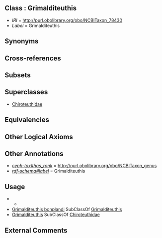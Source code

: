 
## Class : Grimalditeuthis

 * *IRI* = http://purl.obolibrary.org/obo/NCBITaxon_78430
 * *Label* = Grimalditeuthis

## Synonyms


## Cross-references


## Subsets


## Superclasses

 * [Chiroteuthidae](../../NCBITaxon/94/NCBITaxon_61694.md)

## Equivalencies


## Other Logical Axioms


## Other Annotations

 * *[ceph-tax#has_rank](../../ceph-tax#has/nk/ceph-tax#has_rank.md)* = http://purl.obolibrary.org/obo/NCBITaxon_genus
 * *[rdf-schema#label](../../el/rdf-schema#label.md)* = Grimalditeuthis

## Usage

 * -
 * [Grimalditeuthis bonplandi](../../NCBITaxon/31/NCBITaxon_78431.md) SubClassOf [Grimalditeuthis](../../NCBITaxon/30/NCBITaxon_78430.md)
 * [Grimalditeuthis](../../NCBITaxon/30/NCBITaxon_78430.md) SubClassOf [Chiroteuthidae](../../NCBITaxon/94/NCBITaxon_61694.md)

## External Comments

